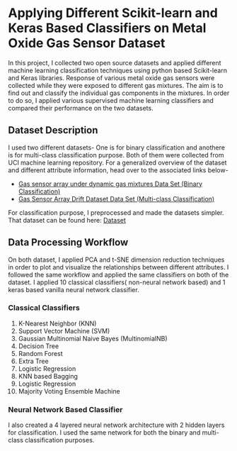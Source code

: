 # Applying Different Scikit-learn and Keras Based Classifiers on Metal Oxide Gas Sensor Dataset
In this project, I collected two open source datasets and applied different machine learning classification techniques using python based Scikit-learn and Keras libraries. Response of various metal oxide gas sensors were collected while they were exposed to different gas mixtures. The aim is to find out and classify the individual gas components in the mixtures. In order to do so, I applied various supervised machine learning classifiers and compared their performance on the two datasets.
## Dataset Description
I used two different datasets- One is for binary classification and anothere is for multi-class classification purpose. Both of them were collected from UCI machine learning repository. For a generalized overview of the dataset and different attribute information, head over to the associated links below-

* [Gas sensor array under dynamic gas mixtures Data Set (Binary Classification)](http://archive.ics.uci.edu/ml/datasets/gas+sensor+array+under+dynamic+gas+mixtures)
* [Gas Sensor Array Drift Dataset Data Set (Multi-class Classification)](https://archive.ics.uci.edu/ml/datasets/gas+sensor+array+drift+dataset)

For classification purpose, I preprocessed and made the datasets simpler. That dataset can be found here:
[Dataset](https://drive.google.com/drive/folders/1gJy8f3twHl9rANqUMcxG1YMxvbV-cijN?usp=sharing)

## Data Processing Workflow
On both dataset, I applied PCA and t-SNE dimension reduction techniques in order to plot and visualize the relationships between different attributes. I followed the same workflow and applied the same classifiers on both of the dataset. I applied 10 classical classifiers( non-neural network based) and 1 keras based vanilla neural network classifier. 

### Classical Classifiers
1. K-Nearest Neighbor (KNN)
2. Support Vector Machine (SVM)
3. Gaussian Multinomial Naive Bayes (MultinomialNB)
4. Decision Tree
5. Random Forest
6. Extra Tree
7. Logistic Regression
8. KNN based Bagging
9. Logistic Regression
10. Majority Voting Ensemble Machine

### Neural Network Based Classifier
I also created a 4 layered neural network architecture with 2 hidden layers for classification. I used the same network for both the binary and multi-class classification purposes. 
